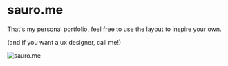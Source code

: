 # sauro.me

That's my personal portfolio, feel free to use the layout to inspire your own.

(and if you want a ux designer, call me!)

![sauro.me](http://sauro.me/img/screenshot.png)
